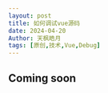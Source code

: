 ```yaml
---
layout: post
title: 如何调试vue源码
date: 2024-04-20
Author: 天枫皓月
tags: [原创,技术,Vue,Debug]
---
```


## Coming soon 